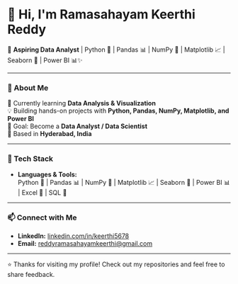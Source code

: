 # 👋 Hi, I'm Ramasahayam Keerthi Reddy

🚀 **Aspiring Data Analyst** | Python 🐍 | Pandas 📊 | NumPy 🔢 | Matplotlib 📈 | Seaborn 🌊 | Power BI 📊✨

---

### 🔹 About Me

📘 Currently learning **Data Analysis & Visualization**  
💡 Building hands-on projects with **Python, Pandas, NumPy, Matplotlib, and Power BI**  
🎯 Goal: Become a **Data Analyst / Data Scientist**  
📍 Based in **Hyderabad, India**

---

### 🔹 Tech Stack

- **Languages & Tools:**  
  Python 🐍 | Pandas 📊 | NumPy 🔢 | Matplotlib 📈 | Seaborn 🌊 | Power BI 📊 | Excel 📄 | SQL 💾  

---

### 📫 Connect with Me

- **LinkedIn:** [linkedin.com/in/keerthi5678](https://www.linkedin.com/in/keerthi5678)  
- **Email:** reddyramasahayamkeerthi@gmail.com  

---

⭐️ Thanks for visiting my profile! Check out my repositories and feel free to share feedback.


<!--
**keerthireddy-r/keerthireddy-r** is a ✨ _special_ ✨ repository because its `README.md` (this file) appears on your GitHub profile.

Here are some ideas to get you started:

- 🔭 I’m currently working on ...
- 🌱 I’m currently learning ...
- 👯 I’m looking to collaborate on ...
- 🤔 I’m looking for help with ...
- 💬 Ask me about ...
- 📫 How to reach me: ...
- 😄 Pronouns: ...
- ⚡ Fun fact: ...
-->
